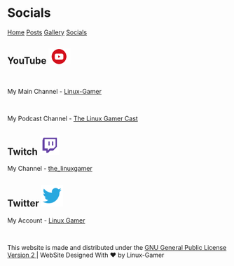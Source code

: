 <html>
<head>
<title>Linux-Gamer - Socials</title>
<link href="style.css" rel="stylesheet" type="text/css" />
<link rel="shortcut icon" href="assets/logo.ico">
</head>
<body>
<h1>Socials</h1>
<a href="https://linuxgamer.github.io">Home</a> <a href="posts">Posts</a> <a href="gallery">Gallery</a> <a href="socials">Socials</a> 

<h2>YouTube     <img src="/assets/resources/yt.png" alt="youtube=logo" width="50"/></h2>
<br>
<p>My Main Channel - <a href="https://www.youtube.com/channel/UCbBtLFxKBpcwt85EoP0kXRg">Linux-Gamer</a></p>
<br>
<p>My Podcast Channel - <a href="https://www.youtube.com/channel/UCwDnzR6jL9gysWn6e4VRyOw">The Linux Gamer Cast</a><p>

<h2>Twitch      <img src="/assets/resources/twitch.png" alt="twitch-logo" width="45"/></h2>

<p>My Channel - <a href="https://twitch.tv/the_linuxgamer">the_linuxgamer</a><p>

<h2>Twitter     <img src="/assets/resources/twitter.png" alt="twitter-logo" width="50"></h2>

<p>My Account - <a href="https://twitter.com/The_LinuxGamer">Linux Gamer</a></p>
<br>
</body>
    <footer class="pt-4 my-md-5 pt-md-5 border-top">
      <p class="text-center">This website is made and distributed under the 
      <a href="https://github.com/linuxgamer/linuxgamer.github.io/LICENSE.txt">GNU General Public License Version 2 </a>
      | WebSite Designed With ❤️ by Linux-Gamer</p>
    </footer>
</html>
